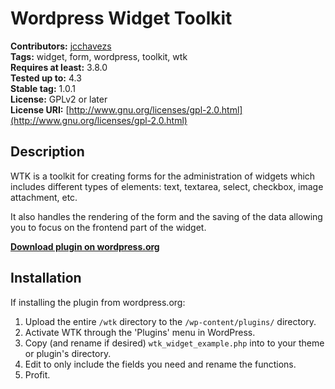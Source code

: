 # Wordpress Widget Toolkit

**Contributors:**      [jcchavezs](https://github.com/jcchavezs)  
**Tags:**              widget, form, wordpress, toolkit, wtk  
**Requires at least:** 3.8.0  
**Tested up to:**      4.3  
**Stable tag:**        1.0.1  
**License:**           GPLv2 or later  
**License URI:**       [http://www.gnu.org/licenses/gpl-2.0.html](http://www.gnu.org/licenses/gpl-2.0.html)  

## Description

WTK is a toolkit for creating forms for the administration of widgets which includes different types of elements: text, textarea, select, checkbox, image attachment, etc.

It also handles the rendering of the form and the saving of the data allowing you to focus on the frontend part of the widget.

**[Download plugin on wordpress.org](http://wordpress.org/plugins/wtk/)**

## Installation

If installing the plugin from wordpress.org:

1. Upload the entire `/wtk` directory to the `/wp-content/plugins/` directory.
2. Activate WTK through the 'Plugins' menu in WordPress.
2. Copy (and rename if desired) `wtk_widget_example.php` into to your theme or plugin's directory.
2. Edit to only include the fields you need and rename the functions.
4. Profit.